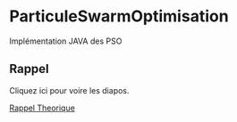 # ParticuleSwarmOptimisation

Implémentation JAVA des PSO

## Rappel
Cliquez ici pour voire les diapos.

[Rappel Theorique](/Doc/Introduction_au_PSO.pdf "Introduction au PSO")
